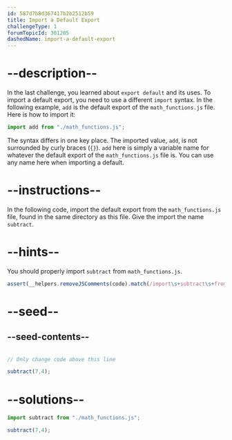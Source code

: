 ```yaml
---
id: 587d7b8d367417b2b2512b59
title: Import a Default Export
challengeType: 1
forumTopicId: 301205
dashedName: import-a-default-export
---
```


# --description--

In the last challenge, you learned about `export default` and its uses. To import a default export, you need to use a different `import` syntax. In the following example, `add` is the default export of the `math_functions.js` file. Here is how to import it:

```js
import add from "./math_functions.js";
```

The syntax differs in one key place. The imported value, `add`, is not surrounded by curly braces (`{}`). `add` here is simply a variable name for whatever the default export of the `math_functions.js` file is. You can use any name here when importing a default.

# --instructions--

In the following code, import the default export from the `math_functions.js` file, found in the same directory as this file. Give the import the name `subtract`.

# --hints--

You should properly import `subtract` from `math_functions.js`.

```js
assert(__helpers.removeJSComments(code).match(/import\s+subtract\s+from\s+('|")\.\/math_functions\.js\1/g));
```

# --seed--

## --seed-contents--

```js
  
// Only change code above this line

subtract(7,4);
```

# --solutions--

```js
import subtract from "./math_functions.js";

subtract(7,4);
```
